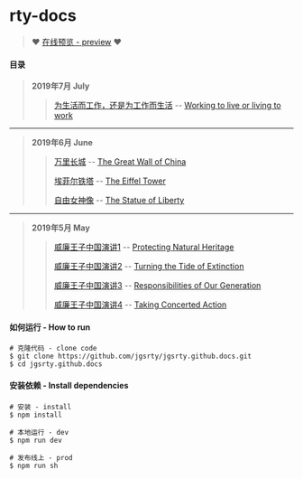 # rty-docs

> :heart: [在线预览 - preview](https://jgsrty.github.io/) :heart:

#### 目录
> **2019年7月 July**
>> [为生活而工作，还是为工作而生活](https://jgsrty.github.io/english/2019-July/%E4%B8%BA%E7%94%9F%E6%B4%BB%E8%80%8C%E5%B7%A5%E4%BD%9C%EF%BC%8C%E8%BF%98%E6%98%AF%E4%B8%BA%E5%B7%A5%E4%BD%9C%E8%80%8C%E6%B4%BB.html)
 -- [Working to live or living to work](https://jgsrty.github.io/english/2019-July/%E4%B8%BA%E7%94%9F%E6%B4%BB%E8%80%8C%E5%B7%A5%E4%BD%9C%EF%BC%8C%E8%BF%98%E6%98%AF%E4%B8%BA%E5%B7%A5%E4%BD%9C%E8%80%8C%E6%B4%BB.html#%E5%8E%9F%E6%96%87%E9%98%85%E8%AF%BB)
****
> **2019年6月 June**
>> [万里长城](https://jgsrty.github.io/english/2019-June/%E4%B8%87%E9%87%8C%E9%95%BF%E5%9F%8E.html) -- [The Great Wall of China](https://jgsrty.github.io/english/2019-June/%E4%B8%87%E9%87%8C%E9%95%BF%E5%9F%8E.html#%E5%8E%9F%E6%96%87%E9%98%85%E8%AF%BB)
>>
>> [埃菲尔铁塔](https://jgsrty.github.io/english/2019-June/%E5%9F%83%E8%8F%B2%E5%B0%94%E9%93%81%E5%A1%94.html) -- [The Eiffel Tower](https://jgsrty.github.io/english/2019-June/%E5%9F%83%E8%8F%B2%E5%B0%94%E9%93%81%E5%A1%94.html#%E5%8E%9F%E6%96%87%E9%98%85%E8%AF%BB)
>>
>> [自由女神像](https://jgsrty.github.io/english/2019-June/%E8%87%AA%E7%94%B1%E5%A5%B3%E7%A5%9E%E5%83%8F.html) -- [The Statue of Liberty](https://jgsrty.github.io/english/2019-June/%E8%87%AA%E7%94%B1%E5%A5%B3%E7%A5%9E%E5%83%8F.html#%E5%8E%9F%E6%96%87%E9%98%85%E8%AF%BB)
****
> **2019年5月 May**
>> [威廉王子中国演讲1](https://jgsrty.github.io/english/2019-May/%E5%A8%81%E5%BB%89%E7%8E%8B%E5%AD%90%E4%B8%AD%E5%9B%BD%E6%BC%94%E8%AE%B21.html) -- [Protecting Natural Heritage](https://jgsrty.github.io/english/2019-May/%E5%A8%81%E5%BB%89%E7%8E%8B%E5%AD%90%E4%B8%AD%E5%9B%BD%E6%BC%94%E8%AE%B21.html#%E5%8E%9F%E6%96%87%E9%98%85%E8%AF%BB)
>>
>> [威廉王子中国演讲2](https://jgsrty.github.io/english/2019-May/%E5%A8%81%E5%BB%89%E7%8E%8B%E5%AD%90%E4%B8%AD%E5%9B%BD%E6%BC%94%E8%AE%B22.html) -- [Turning the Tide of Extinction](https://jgsrty.github.io/english/2019-May/%E5%A8%81%E5%BB%89%E7%8E%8B%E5%AD%90%E4%B8%AD%E5%9B%BD%E6%BC%94%E8%AE%B22.html#%E5%8E%9F%E6%96%87%E9%98%85%E8%AF%BB)
>>
>> [威廉王子中国演讲3](https://jgsrty.github.io/english/2019-May/%E5%A8%81%E5%BB%89%E7%8E%8B%E5%AD%90%E4%B8%AD%E5%9B%BD%E6%BC%94%E8%AE%B23.html) -- [Responsibilities of Our Generation](https://jgsrty.github.io/english/2019-May/%E5%A8%81%E5%BB%89%E7%8E%8B%E5%AD%90%E4%B8%AD%E5%9B%BD%E6%BC%94%E8%AE%B23.html#%E5%8E%9F%E6%96%87%E9%98%85%E8%AF%BB)
>>
>> [威廉王子中国演讲4](https://jgsrty.github.io/english/2019-May/%E5%A8%81%E5%BB%89%E7%8E%8B%E5%AD%90%E4%B8%AD%E5%9B%BD%E6%BC%94%E8%AE%B24.html) -- [Taking Concerted Action](https://jgsrty.github.io/english/2019-May/%E5%A8%81%E5%BB%89%E7%8E%8B%E5%AD%90%E4%B8%AD%E5%9B%BD%E6%BC%94%E8%AE%B24.html#%E5%8E%9F%E6%96%87%E9%98%85%E8%AF%BB)

#### 如何运行 - How to run
```
# 克隆代码 - clone code
$ git clone https://github.com/jgsrty/jgsrty.github.docs.git
$ cd jgsrty.github.docs
```
#### 安装依赖 - Install dependencies
```
# 安装 - install
$ npm install 

# 本地运行 - dev
$ npm run dev

# 发布线上 - prod
$ npm run sh
```

 
